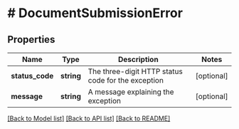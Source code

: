 # # DocumentSubmissionError

## Properties

Name | Type | Description | Notes
------------ | ------------- | ------------- | -------------
**status_code** | **string** | The three-digit HTTP status code for the exception | [optional]
**message** | **string** | A message explaining the exception | [optional]

[[Back to Model list]](../../../README.md#models) [[Back to API list]](../../../README.md#endpoints) [[Back to README]](../../../README.md)
